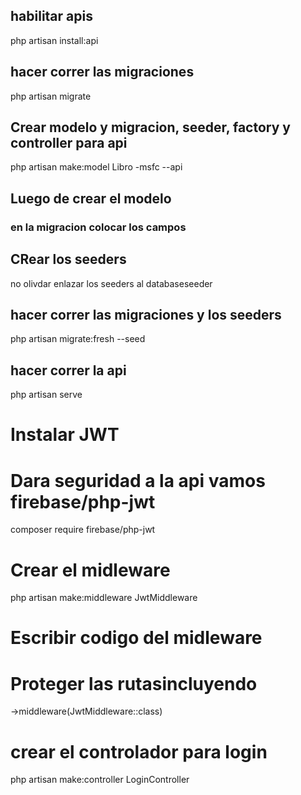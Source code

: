 ## habilitar apis 
php artisan install:api

## hacer correr las migraciones

php artisan migrate

## Crear modelo y migracion, seeder, factory y controller para api

php artisan make:model Libro -msfc --api

## Luego de crear el modelo

### en la migracion colocar los campos

## CRear los seeders 
no olivdar enlazar los seeders al databaseseeder

## hacer correr las migraciones y los seeders

php artisan migrate:fresh --seed

## hacer correr la api
php artisan serve

# Instalar JWT
# Dara seguridad a la api  vamos firebase/php-jwt
composer require firebase/php-jwt

# Crear el midleware 
php artisan make:middleware JwtMiddleware

# Escribir codigo del midleware

# Proteger las rutasincluyendo 
->middleware(JwtMiddleware::class)

# crear el controlador para login
php artisan make:controller LoginController